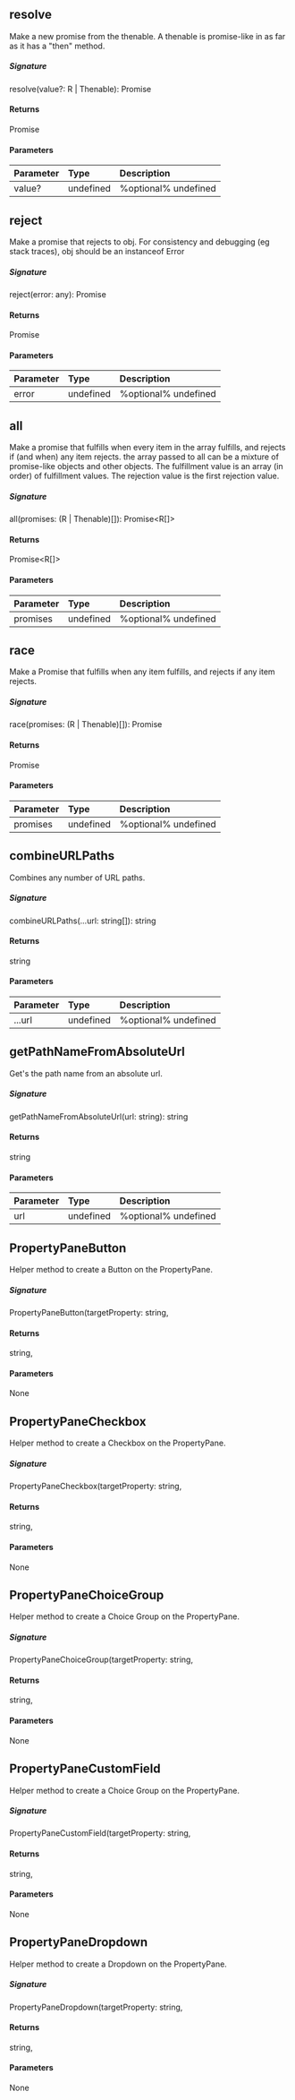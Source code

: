 ## resolve<R>

Make a new promise from the thenable. 
A thenable is promise-like in as far as it has a "then" method.

##### Signature
resolve<R>(value?: R | Thenable<R>): Promise<R>

#### Returns
Promise<R>

#### Parameters


| Parameter	   | Type    | Description |
|:-------------|:---------------|:------------|
| value?     | undefined | %optional% undefined |


## reject

Make a promise that rejects to obj. For consistency and debugging (eg stack traces), obj should be an instanceof Error

##### Signature
reject(error: any): Promise<any>

#### Returns
Promise<any>

#### Parameters


| Parameter	   | Type    | Description |
|:-------------|:---------------|:------------|
| error     | undefined | %optional% undefined |


## all<R>

Make a promise that fulfills when every item in the array fulfills, and rejects if (and when) any item rejects. 
the array passed to all can be a mixture of promise-like objects and other objects. 
The fulfillment value is an array (in order) of fulfillment values. The rejection value is the first rejection value.

##### Signature
all<R>(promises: (R | Thenable<R>)[]): Promise<R[]>

#### Returns
Promise<R[]>

#### Parameters


| Parameter	   | Type    | Description |
|:-------------|:---------------|:------------|
| promises     | undefined | %optional% undefined |


## race<R>

Make a Promise that fulfills when any item fulfills, and rejects if any item rejects.

##### Signature
race<R>(promises: (R | Thenable<R>)[]): Promise<R>

#### Returns
Promise<R>

#### Parameters


| Parameter	   | Type    | Description |
|:-------------|:---------------|:------------|
| promises     | undefined | %optional% undefined |


## combineURLPaths

Combines any number of URL paths.

##### Signature
combineURLPaths(...url: string[]): string

#### Returns
string

#### Parameters


| Parameter	   | Type    | Description |
|:-------------|:---------------|:------------|
| ...url     | undefined | %optional% undefined |


## getPathNameFromAbsoluteUrl

Get's the path name from an absolute url. 


##### Signature
getPathNameFromAbsoluteUrl(url: string): string

#### Returns
string

#### Parameters


| Parameter	   | Type    | Description |
|:-------------|:---------------|:------------|
| url     | undefined | %optional% undefined |


## PropertyPaneButton

Helper method to create a Button on the PropertyPane.

##### Signature
PropertyPaneButton(targetProperty: string,

#### Returns
string,

#### Parameters
None


## PropertyPaneCheckbox

Helper method to create a Checkbox on the PropertyPane.

##### Signature
PropertyPaneCheckbox(targetProperty: string,

#### Returns
string,

#### Parameters
None


## PropertyPaneChoiceGroup

Helper method to create a Choice Group on the PropertyPane.

##### Signature
PropertyPaneChoiceGroup(targetProperty: string,

#### Returns
string,

#### Parameters
None


## PropertyPaneCustomField

Helper method to create a Choice Group on the PropertyPane.

##### Signature
PropertyPaneCustomField(targetProperty: string,

#### Returns
string,

#### Parameters
None


## PropertyPaneDropdown

Helper method to create a Dropdown on the PropertyPane.

##### Signature
PropertyPaneDropdown(targetProperty: string,

#### Returns
string,

#### Parameters
None

